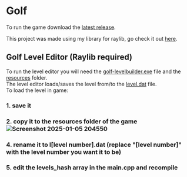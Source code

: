 # Golf

To run the game download the [latest release](https://github.com/anton2026gamca/Golf/releases).

This project was made using my library for raylib, go check it out [here](https://github.com/anton2026gamca/BetterRaylib).

## Golf Level Editor (Raylib required)

To run the level editor you will need the [golf-levelbuilder.exe](https://github.com/anton2026gamca/Golf/blob/main/golf-levelbuilder/golf-levelbuilder.exe) file and the [resources](https://github.com/anton2026gamca/Golf/tree/main/golf-levelbuilder/resources) folder.<br>
The level editor loads/saves the level from/to the [level.dat](https://github.com/anton2026gamca/Golf/blob/main/golf-levelbuilder/level.dat) file.<br>
To load the level in game:<br>
 ### 1. save it<br>
 ### 2. copy it to the resources folder of the game <br>![Screenshot 2025-01-05 204550](https://github.com/user-attachments/assets/a3dff3a7-ce17-4891-a642-4dacaff4188b)<br>
 ### 4. rename it to l[level number].dat (replace "[level number]" with the level number you want it to be)<br>
 ### 5. edit the levels_hash array in the main.cpp and recompile
